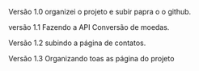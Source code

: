 Versão 1.0
    organizei o projeto e subir papra o o github.

versão 1.1
    Fazendo a API 
    Conversão de moedas.

Versão 1.2
    subindo a página de contatos.

Versão 1.3
    Organizando toas as página do projeto
